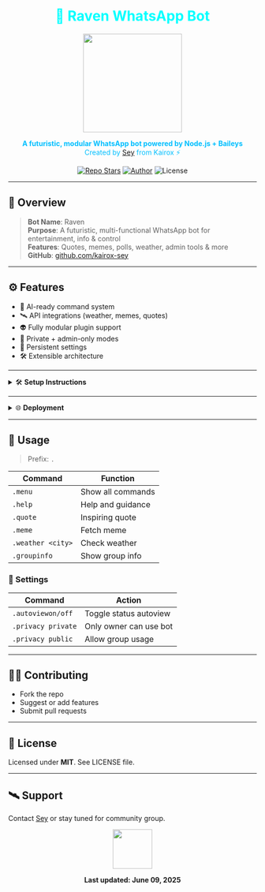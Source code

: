 
<h1 align="center" style="color: cyan;">🦉 Raven WhatsApp Bot</h1>

<p align="center">
  <img src="https://media.giphy.com/media/QBd2kLB5qDmysEXre9/giphy.gif" width="200"/>
</p>

<p align="center" style="color: #00BFFF;">
  <strong>A futuristic, modular WhatsApp bot powered by Node.js + Baileys</strong><br/>
  Created by <a href="https://github.com/kairox-sey">Sey</a> from Kairox ⚡
</p>

<p align="center">
  <a href="https://github.com/kairox-sey/Raven-WhatsApp-Bot"><img alt="Repo Stars" src="https://img.shields.io/github/stars/kairox-sey/Raven-WhatsApp-Bot?style=for-the-badge"/></a>
  <a href="https://github.com/kairox-sey"><img alt="Author" src="https://img.shields.io/badge/Author-Kairox_Sey-blueviolet?style=for-the-badge"/></a>
  <img alt="License" src="https://img.shields.io/badge/License-MIT-green?style=for-the-badge"/>
</p>

---

## 🧬 Overview

> **Bot Name**: Raven  
> **Purpose**: A futuristic, multi-functional WhatsApp bot for entertainment, info & control  
> **Features**: Quotes, memes, polls, weather, admin tools & more  
> **GitHub**: [github.com/kairox-sey](https://github.com/kairox-sey)

---

## ⚙️ Features

- 🤖 AI-ready command system
- 🛰️ API integrations (weather, memes, quotes)
- 👽 Fully modular plugin support
- 🔐 Private + admin-only modes
- 💾 Persistent settings
- 🛠️ Extensible architecture

---

<details>
<summary>🛠️ <strong>Setup Instructions</strong></summary>

### ⚡ Prerequisites

- Node.js v14+  
- npm  
- WhatsApp number for session login

### 🚀 Installation

```bash
git clone https://github.com/kairox-sey/Raven-WhatsApp-Bot.git
cd Raven-WhatsApp-Bot
npm install
```

### 🧠 Config

- Set `ownerJid` in `index.js` (e.g., `233538911895@s.whatsapp.net`)  
- Optional: Add `welcome_image.jpg` in the root directory

### 🔌 Run the Bot

```bash
node index.js
```

- Scan the QR code from the terminal

</details>

---

<details>
<summary>🌐 <strong>Deployment</strong></summary>

### ☁️ Heroku

```bash
heroku login
heroku create raven-bot
git push heroku main
```

Add a `Procfile` with:
```txt
worker: node index.js
```

---

### 🖥️ Render

- Build command: `npm install`  
- Start command: `node index.js`  

---

### 🚀 Koyeb

- Build: `npm install`  
- Run: `node index.js`  
- Scan QR from logs

---

### 🤖 bot-hosting.com

- Upload ZIP with `index.js`, `package.json`, `Procfile`
- Start command: `node index.js`

</details>

---

## 🧪 Usage

> Prefix: `.`

| Command         | Function                |
|-----------------|-------------------------|
| `.menu`         | Show all commands       |
| `.help`         | Help and guidance       |
| `.quote`        | Inspiring quote         |
| `.meme`         | Fetch meme              |
| `.weather <city>` | Check weather       |
| `.groupinfo`    | Show group info         |

### 🔐 Settings

| Command            | Action                    |
|--------------------|---------------------------|
| `.autoviewon/off`  | Toggle status autoview    |
| `.privacy private` | Only owner can use bot    |
| `.privacy public`  | Allow group usage         |

---

## 🧑‍💻 Contributing

- Fork the repo  
- Suggest or add features  
- Submit pull requests

---

## 📜 License

Licensed under **MIT**. See LICENSE file.

---

## 🛰️ Support

Contact [Sey](https://github.com/kairox-sey) or stay tuned for community group.

<p align="center">
  <img src="https://media.giphy.com/media/fdLRfjKdJtL5XzfnDZ/giphy.gif" width="80"/>
</p>

<p align="center"><strong>Last updated: June 09, 2025</strong></p>
